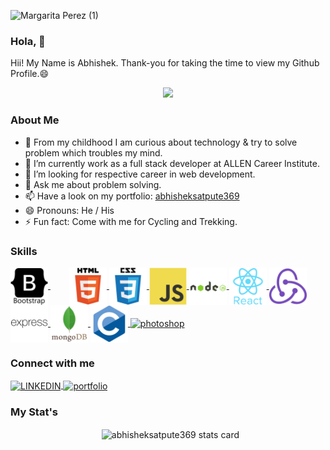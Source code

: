 

![Margarita Perez (1)](https://user-images.githubusercontent.com/96281694/160105788-19f7b1ea-b1d2-407e-b4a8-f2057c88db64.jpg)

### Hola, 👋

Hii! My Name is Abhishek. Thank-you for taking the time to view my Github Profile.:smile:

<div align="center">
<img src='https://user-images.githubusercontent.com/96281694/189100135-a58a6a41-49f3-4da9-9606-489c367b47f9.gif'/>
</div>

### About Me

- 🔭 From my childhood I am curious about technology & try to solve problem which troubles my mind.
- 🌱 I’m currently work as a full stack developer at ALLEN Career Institute.
- 👯 I’m looking for respective career in web development.
- 💬 Ask me about problem solving.
- 📫 Have a look on my portfolio: [abhisheksatpute369](https://abhisheksatpute369.netlify.app)
- 😄 Pronouns: He / His
- ⚡ Fun fact: Come with me for Cycling and Trekking.
 
### Skills
<a href="https://getbootstrap.com" target="blank" style="margin-right: 30px">
<img align="center" src="https://raw.githubusercontent.com/devicons/devicon/master/icons/bootstrap/bootstrap-plain-wordmark.svg" alt="Bootstrap" height="60" width="60" />
</a>

<a href="https://www.w3.org/html/" target="blank">
<img align="center" src="https://raw.githubusercontent.com/devicons/devicon/master/icons/html5/html5-original-wordmark.svg" alt="Html5" height="60" width="60" />
</a>

<a href="https://www.w3schools.com/css/" target="blank">
<img align="center" src="https://raw.githubusercontent.com/devicons/devicon/master/icons/css3/css3-original-wordmark.svg" alt="Css3" height="60" width="60" />
</a>

<a href="https://developer.mozilla.org/en-US/docs/Web/JavaScript" target="blank">
<img align="center" src="https://raw.githubusercontent.com/devicons/devicon/master/icons/javascript/javascript-original.svg" alt="JavaScript" height="60" width="60" />
</a>


<a href="https://nodejs.org" target="blank">
<img align="center" src="https://raw.githubusercontent.com/devicons/devicon/master/icons/nodejs/nodejs-original-wordmark.svg" alt="Node.js" height="60" width="60" />
</a>

<a href="https://react.com" target="blank">
<img align="center" src="https://raw.githubusercontent.com/devicons/devicon/master/icons/react/react-original-wordmark.svg" alt="React" height="60" width="60" />
</a>

<a href="https://redux.js.org" target="blank">
<img align="center" src="https://raw.githubusercontent.com/devicons/devicon/master/icons/redux/redux-original.svg" alt="Redux" height="60" width="60" />
</a>

<a href="https://expressjs.com" target="blank">
<img align="center" src="https://raw.githubusercontent.com/devicons/devicon/master/icons/express/express-original-wordmark.svg" alt="Express" height="60" width="60" />
</a>

<a href="https://www.mongodb.com/" target="blank">
<img align="center" src="https://raw.githubusercontent.com/devicons/devicon/master/icons/mongodb/mongodb-original-wordmark.svg" alt="MongoDB" height="60" width="60" />
</a>

<a href="https://www.cprogramming.com/" target="blank">
<img align="center" src="https://raw.githubusercontent.com/devicons/devicon/master/icons/c/c-original.svg" alt="C" height="60" width="60" />
</a>

<a href="https://www.adobephotoshop.com/" target="blank">
<img align="center" src="https://cdn.pixabay.com/photo/2015/11/27/10/55/photoshop-1065296_1280.jpg" alt="photoshop" height="60" width="60" />
</a>


### Connect with me 
<a href="https://www.linkedin.com/in/abhisheksatpute369/" target="blank">
<img align="center" src="https://encrypted-tbn0.gstatic.com/images?q=tbn:ANd9GcSXwDJB5CoM0AwKPRHbg4NYNzP6nNBWJ6a1E_MwbkTlDby2KG6lOfoDiL23AcMUuGy05MI&usqp=CAU" alt="LINKEDIN" height="50" width="50" />
</a>
<a href="https://abhisheksatpute369.netlify.app/" target="blank">
<img align="center" src="https://www.seekpng.com/png/detail/838-8388847_portfolio-png-photos-portfolio-logo-png.png" alt="portfolio" height="50" width="50" />
</a>


### My Stat's 
<div align="center">
 <p>&nbsp;
<img align="center" src="https://github-readme-stats.vercel.app/api?username=abhisheksatpute369&show_icons=true&theme=dark&title_color=1f6cdd&text_color=cecece&bg_color=333333&hide_border=true" alt="abhisheksatpute369 stats card" /></p>

<!-- ![Top Langs](https://github-readme-stats.vercel.app/api/top-langs/?username=abhisheksatpute369&show=html,css,javascript&theme=tokyonight) -->
</div>
 
